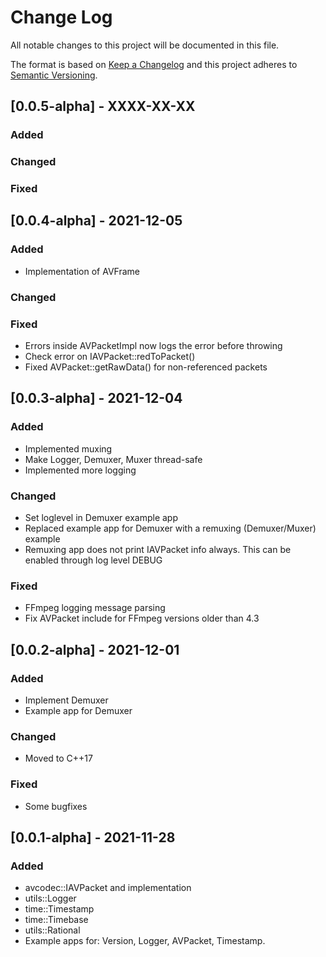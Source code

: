 # Change Log
All notable changes to this project will be documented in this file.
 
The format is based on [Keep a Changelog](http://keepachangelog.com/)
and this project adheres to [Semantic Versioning](http://semver.org/).

## [0.0.5-alpha] - XXXX-XX-XX
 
### Added

### Changed

### Fixed

## [0.0.4-alpha] - 2021-12-05
 
### Added
- Implementation of AVFrame

### Changed

### Fixed
- Errors inside AVPacketImpl now logs the error before throwing
- Check error on IAVPacket::redToPacket()
- Fixed AVPacket::getRawData() for non-referenced packets

## [0.0.3-alpha] - 2021-12-04
 
### Added
- Implemented muxing
- Make Logger, Demuxer, Muxer thread-safe
- Implemented more logging

### Changed
- Set loglevel in Demuxer example app
- Replaced example app for Demuxer with a remuxing (Demuxer/Muxer) example
- Remuxing app does not print IAVPacket info always. This can be enabled through log level DEBUG

### Fixed
- FFmpeg logging message parsing
- Fix AVPacket include for FFmpeg versions older than 4.3


## [0.0.2-alpha] - 2021-12-01
 
### Added
- Implement Demuxer
- Example app for Demuxer

### Changed
- Moved to C++17

### Fixed
- Some bugfixes
 
## [0.0.1-alpha] - 2021-11-28
 
### Added
- avcodec::IAVPacket and implementation
- utils::Logger
- time::Timestamp
- time::Timebase
- utils::Rational
- Example apps for: Version, Logger, AVPacket, Timestamp.

